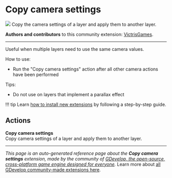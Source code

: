 # Copy camera settings

<img src="https://resources.gdevelop-app.com/assets/Icons/layers-triple-outline.svg" class="extension-icon"></img>
Copy the camera settings of a layer and apply them to another layer.

**Authors and contributors** to this community extension: [VictrisGames](https://gd.games/VictrisGames).

---

Useful when multiple layers need to use the same camera values.

How to use:

- Run the "Copy camera settings" action after all other camera actions have been performed

Tips:

- Do not use on layers that implement a parallax effect

!!! tip
    Learn [how to install new extensions](/gdevelop5/extensions/search) by following a step-by-step guide.

## Actions

**Copy camera settings**  
Copy camera settings of a layer and apply them to another layer.




---

*This page is an auto-generated reference page about the **Copy camera settings** extension, made by the community of [GDevelop, the open-source, cross-platform game engine designed for everyone](https://gdevelop.io/).* Learn more about [all GDevelop community-made extensions here](/gdevelop5/extensions).